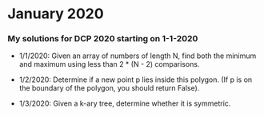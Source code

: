 # January 2020
### My solutions for DCP 2020 starting on 1-1-2020

- 1/1/2020: Given an array of numbers of length N, find both the minimum and maximum using
less than 2 * (N - 2) comparisons.

- 1/2/2020: Determine if a new point p lies inside this polygon. (If p is on the boundary of the
polygon, you should return False).

- 1/3/2020: Given a k-ary tree, determine whether it is symmetric.
